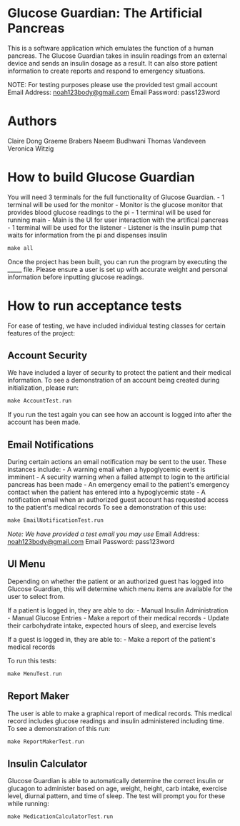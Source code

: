 # Glucose Guardian: The Artificial Pancreas

This is a software application which emulates the function of a human pancreas.
The Glucose Guardian takes in insulin readings from an external device and sends an insulin dosage
as a result. It can also store patient information to create reports and respond to emergency situations.

NOTE: For testing purposes please use the provided test gmail account
Email Address: noah123body@gmail.com
Email Password: pass123word

# Authors

Claire Dong
Graeme Brabers
Naeem Budhwani
Thomas Vandeveen
Veronica Witzig

# How to build Glucose Guardian

You will need 3 terminals for the full functionality of Glucose Guardian. 
	- 1 terminal will be used for the monitor
	  - Monitor is the glucose monitor that provides blood glucose readings to the pi
	- 1 terminal will be used for running main 
	  - Main is the UI for user interaction with the artifical pancreas
	- 1 terminal will be used for the listener
	  - Listener is the insulin pump that waits for information from the pi and dispenses insulin

```c++
make all 
```

Once the project has been built, you can run the program by executing the _____ file. 
Please ensure a user is set up with accurate weight and personal information before inputting glucose readings.

# How to run acceptance tests

For ease of testing, we have included individual testing classes for certain features of the project: 

## Account Security
We have included a layer of security to protect the patient and their medical information. To see a
demonstration of an account being created during initialization, please run:

```c++
make AccountTest.run
```

If you run the test again you can see how an account is logged into after the account has been made.

## Email Notifications
During certain actions an email notification may be sent to the user. These instances include:
	- A warning email when a hypoglycemic event is imminent
	- A security warning when a failed attempt to login to the artificial pancreas has been made
	- An emergency email to the patient's emergency contact when the patient has entered into a hypoglycemic state
	- A notification email when an authorized guest account has requested access to the patient's
	medical records
To see a demonstration of this use:

```c++
make EmailNotificationTest.run
```

*Note: We have provided a test email you may use*
Email Address: noah123body@gmail.com
Email Password: pass123word

## UI Menu
Depending on whether the patient or an authorized guest has logged into Glucose Guardian, this will
determine which menu items are available for the user to select from.

If a patient is logged in, they are able to do:
	- Manual Insulin Administration
	- Manual Glucose Entries
	- Make a report of their medical records
	- Update their carbohydrate intake, expected hours of sleep, and exercise levels

If a guest is logged in, they are able to:
	- Make a report of the patient's medical records

To run this tests:

```c++
make MenuTest.run
```

## Report Maker
The user is able to make a graphical report of medical records. This medical record includes glucose readings and insulin administered including time. To see a demonstration of this run:

```c++
make ReportMakerTest.run
```

## Insulin Calculator
Glucose Guardian is able to automatically determine the correct insulin or glucagon to administer
based on age, weight, height, carb intake, exercise level, diurnal pattern, and time of sleep.
The test will prompt you for these while running:

```c++
make MedicationCalculatorTest.run
```
